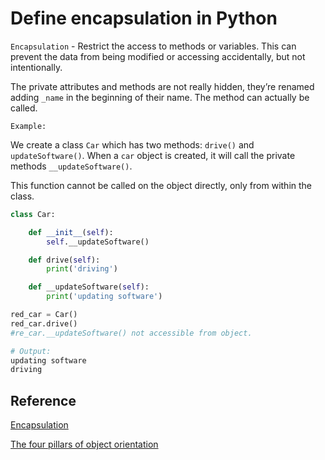 # Define encapsulation in Python

`Encapsulation` - Restrict the access to methods or variables. This can prevent the data from being modified or accessing accidentally, but not intentionally.

The private attributes and methods are not really hidden, they’re renamed adding `_name` in the beginning of their name. The method can actually be called.

`Example:`

We create a class `Car` which has two methods:  `drive()` and `updateSoftware()`. When a `car` object is created, it will call the private methods `__updateSoftware()`.  

This function cannot be called on the object directly, only from within the class.

```python
class Car:

    def __init__(self):
        self.__updateSoftware()

    def drive(self):
        print('driving')

    def __updateSoftware(self):
        print('updating software')

red_car = Car()
red_car.drive()
#re_car.__updateSoftware() not accessible from object.

# Output:
updating software
driving
```

## Reference

[Encapsulation](https://pythonspot.com/encapsulation/)

[The four pillars of object orientation](https://www.freecodecamp.org/news/four-pillars-of-object-oriented-programming/)

